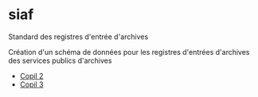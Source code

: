 # siaf
Standard des registres d'entrée d'archives

Création d'un schéma de données pour les registres d'entrées d'archives des services publics d'archives


* [Copil 2](https://datactivist.coop/siaf/20200911_COPIL2/) 
* [Copil 3](https://datactivist.coop/siaf/20201105_COPIL3/)
